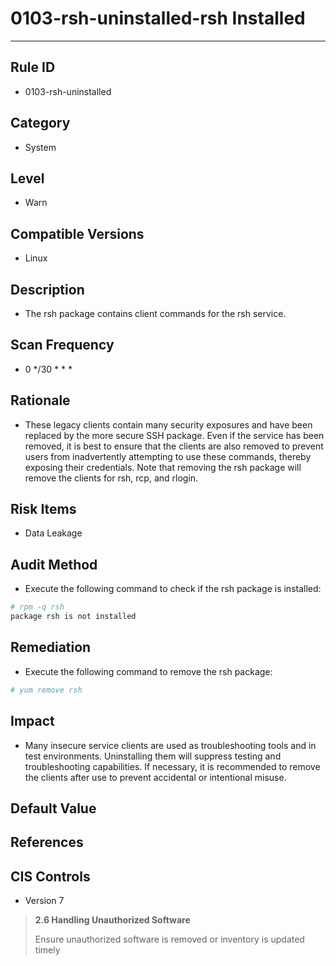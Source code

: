 # 0103-rsh-uninstalled-rsh Installed

---

## Rule ID

- 0103-rsh-uninstalled


## Category

- System


## Level

- Warn


## Compatible Versions

- Linux


## Description

- The rsh package contains client commands for the rsh service.


## Scan Frequency

- 0 */30 * * *


## Rationale

- These legacy clients contain many security exposures and have been replaced by the more secure SSH package. Even if the service has been removed, it is best to ensure that the clients are also removed to prevent users from inadvertently attempting to use these commands, thereby exposing their credentials. Note that removing the rsh package will remove the clients for rsh, rcp, and rlogin.


## Risk Items

- Data Leakage


## Audit Method

- Execute the following command to check if the rsh package is installed:

```bash
# rpm -q rsh
package rsh is not installed
```


## Remediation

- Execute the following command to remove the rsh package:

```bash
# yum remove rsh
```


## Impact

- Many insecure service clients are used as troubleshooting tools and in test environments. Uninstalling them will suppress testing and troubleshooting capabilities. If necessary, it is recommended to remove the clients after use to prevent accidental or intentional misuse.


## Default Value



## References



## CIS Controls

- Version 7

> **2.6 Handling Unauthorized Software**
>
> Ensure unauthorized software is removed or inventory is updated timely